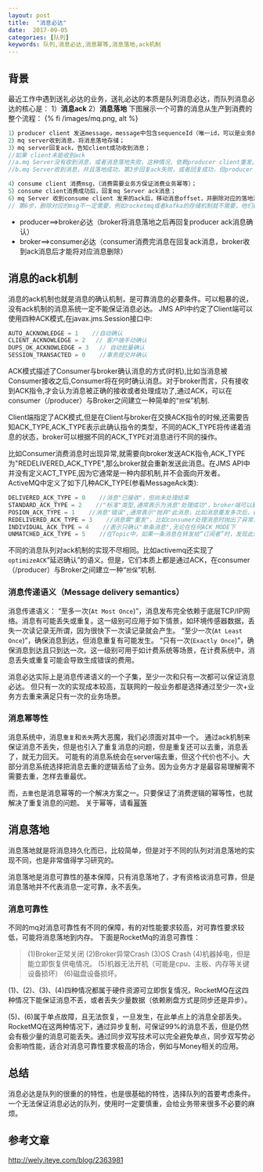 ```yaml
---
layout: post
title:  "消息必达"
date:  2017-09-05
categories: [队列]
keywords: 队列,消息必达,消息幂等,消息落地,ack机制
---
```

## 背景
最近工作中遇到送礼必达的业务，送礼必达的本质是队列消息必达，而队列消息必达的核心是：
1）**消息ack**
2）**消息落地**
下图展示一个可靠的消息从生产到消费的整个流程：
{% fi /images/mq.png, alt %}

```java
1）producer client 发送message，message中包含sequenceId（唯一id，可以是业务的订单id）；
2）mq server收到消息，将消息落地存储；
3）mq server回复ack，告知client成功收到消息；
//如果 client未能收到ack
//a.mq Server没有收到消息，或者消息落地失败，这种情况，依赖producer client重发。producer client可以在发送消息之前将消息落地，收到ack再将消息删除（当然，大部分业务场景，没有收到ack，简单重试就好）
//b.mq Server收到消息，并且落地成功，第3步回复ack失败，或者回复成功，但producer client收ack消息，这种情况，producer也是要重发消息，mq Server会有重复消息

4）consume client 消费msg，（消费需要业务方保证消费业务幂等）；
5）consume client消费成功后，回复mq Server ack消息；
6）mq Server 收到consume client 发来的ack后，移动消息offset，并删除对应的落地消息。
// 第6步，删除对应的msg不一定需要，例如rocketmq或者kafka的存储机制就不需要，他们都特定的删除策略。

```

- producer==>broker必达（broker将消息落地之后再回复producer ack消息确认）
- broker==>consumer必达（consumer消费完消息在回复ack消息，broker收到ack消息后才能将对应消息删除）

## 消息的ack机制
消息的ack机制也就是消息的确认机制，是可靠消息的必要条件。可以粗暴的说，没有ack机制的消息系统一定不能保证消息必达。
   JMS API中约定了Client端可以使用四种ACK模式,在javax.jms.Session接口中:
```java
AUTO_ACKNOWLEDGE = 1    //自动确认
CLIENT_ACKNOWLEDGE = 2   // 客户端手动确认
DUPS_OK_ACKNOWLEDGE = 3   // 自动批量确认
SESSION_TRANSACTED = 0    //事务提交并确认
```
ACK模式描述了Consumer与broker确认消息的方式(时机),比如当消息被Consumer接收之后,Consumer将在何时确认消息。对于broker而言，只有接收到ACK指令,才会认为消息被正确的接收或者处理成功了,通过ACK，可以在consumer（/producer）与Broker之间建立一种简单的“`担保`”机制.

  Client端指定了ACK模式,但是在Client与broker在交换ACK指令的时候,还需要告知ACK_TYPE,ACK_TYPE表示此确认指令的类型，不同的ACK_TYPE将传递着消息的状态，broker可以根据不同的ACK_TYPE对消息进行不同的操作。

  比如Consumer消费消息时出现异常,就需要向broker发送ACK指令,ACK_TYPE为"REDELIVERED_ACK_TYPE",那么broker就会重新发送此消息。在JMS API中并没有定义ACT_TYPE,因为它通常是一种内部机制,并不会面向开发者。ActiveMQ中定义了如下几种ACK_TYPE(参看MessageAck类):

```java
DELIVERED_ACK_TYPE = 0    //消息"已接收"，但尚未处理结束
STANDARD_ACK_TYPE = 2    //"标准"类型,通常表示为消息"处理成功"，broker端可以删除消息了
POSION_ACK_TYPE = 1    //消息"错误",通常表示"抛弃"此消息，比如消息重发多次后，都无法正确处理时，消息将会被删除或者DLQ(死信队列)
REDELIVERED_ACK_TYPE = 3    //消息需"重发"，比如consumer处理消息时抛出了异常，broker稍后会重新发送此消息
INDIVIDUAL_ACK_TYPE = 4    //表示只确认"单条消息",无论在任何ACK_MODE下
UNMATCHED_ACK_TYPE = 5    //在Topic中，如果一条消息在转发给“订阅者”时，发现此消息不符合Selector过滤条件，那么此消息将 不会转发给订阅者，消息将会被存储引擎删除(相当于在Broker上确认了消息)。
```

不同的消息队列对ack机制的实现不尽相同。比如activemq还实现了`optimizeACK`“延迟确认”的语义。但是，它们本质上都是通过ACK，在consumer（/producer）与Broker之间建立一种“`担保`”机制.


### 消息传递语义（Message delivery semantics）
消息传递语义：
“至多一次(`At Most Once`)”，消息发布完全依赖于底层TCP/IP网络。消息有可能丢失或重复。这一级别可应用于如下情景，如环境传感器数据，丢失一次读记录无所谓，因为很快下一次读记录就会产生。
“至少一次(`At Least Once`)”，确保消息到达，但消息重复有可能发生。
“只有一次(`Exactly Once`)”，确保消息到达且只到达一次。这一级别可用于如计费系统等场景，在计费系统中，消息丢失或重复可能会导致生成错误的费用。

消息必达实际上是消息传递语义的一个子集，至少一次和只有一次都可以保证消息必达。
但只有一次的实现成本较高，互联网的一般业务都是选择通过至少一次+业务方去重来满足只有一次的业务场景。

### 消息幂等性
消息系统中，消息`重复`和`丢失`两大恶魔，我们必须面对其中一个。
通过ack机制来保证消息不丢失，但是也引入了重复消息的问题，但是重复还可以去重，消息丢了，就无力回天。
可能有的消息系统会在server端去重，但这个代价也不小。大部分消息系统选择把消息去重的逻辑丢给了业务。因为业务方才是最容易理解需不需要去重，怎样去重最优。

而，`去重`也是消息幂等的一个解决方案之一。只要保证了消费逻辑的幂等性，也就解决了重复消息的问题。
关于幂等，请看[幂等](http://www.zhizus.com/2017-08-28-%E5%B9%82%E7%AD%89.html)

## 消息落地
消息落地就是将消息持久化而已，比较简单，但是对于不同的队列对消息落地的实现不同，也是非常值得学习研究的。

消息落地是消息可靠性的基本保障，只有消息落地了，才有资格谈消息可靠，但是消息落地并不代表消息一定可靠，永不丢失。

### 消息可靠性
不同的mq对消息可靠性有不同的保障，有的对性能要求较高，对可靠性要求较低，可能将消息落地到内存。
下面是RocketMq的消息可靠性：
>(1)Broker正常关闭
(2)Broker异常Crash
(3)OS Crash
(4)机器掉电，但是能立即恢复供电情况。
(5)机器无法开机（可能是cpu、主板、内存等关键设备损坏）
(6)磁盘设备损坏。

(1)、(2)、(3)、(4)四种情况都属于硬件资源可立即恢复情况，RocketMQ在这四种情况下能保证消息不丢，或者丢失少量数据（依赖刷盘方式是同步还是异步）。

(5)、(6)属于单点故障，且无法恢复，一旦发生，在此单点上的消息全部丢失。RocketMQ在这两种情况下，通过异步复制，可保证99%的消息不丢，但是仍然会有极少量的消息可能丢失。通过同步双写技术可以完全避免单点，同步双写势必会影响性能，适合对消息可靠性要求极高的场合，例如与Money相关的应用。



## 总结
消息必达是队列的很重的的特性，也是很基础的特性，选择队列的首要考虑条件。一个无法保证消息必达的队列，使用时一定要慎重，会给业务带来很多不必要的麻烦。

## 参考文章
http://wely.iteye.com/blog/2363981






